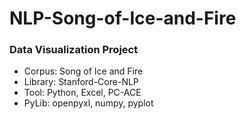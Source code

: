 # NLP-Song-of-Ice-and-Fire
### Data Visualization Project
- Corpus: Song of Ice and Fire
- Library: Stanford-Core-NLP
- Tool: Python, Excel, PC-ACE
- PyLib: openpyxl, numpy, pyplot
